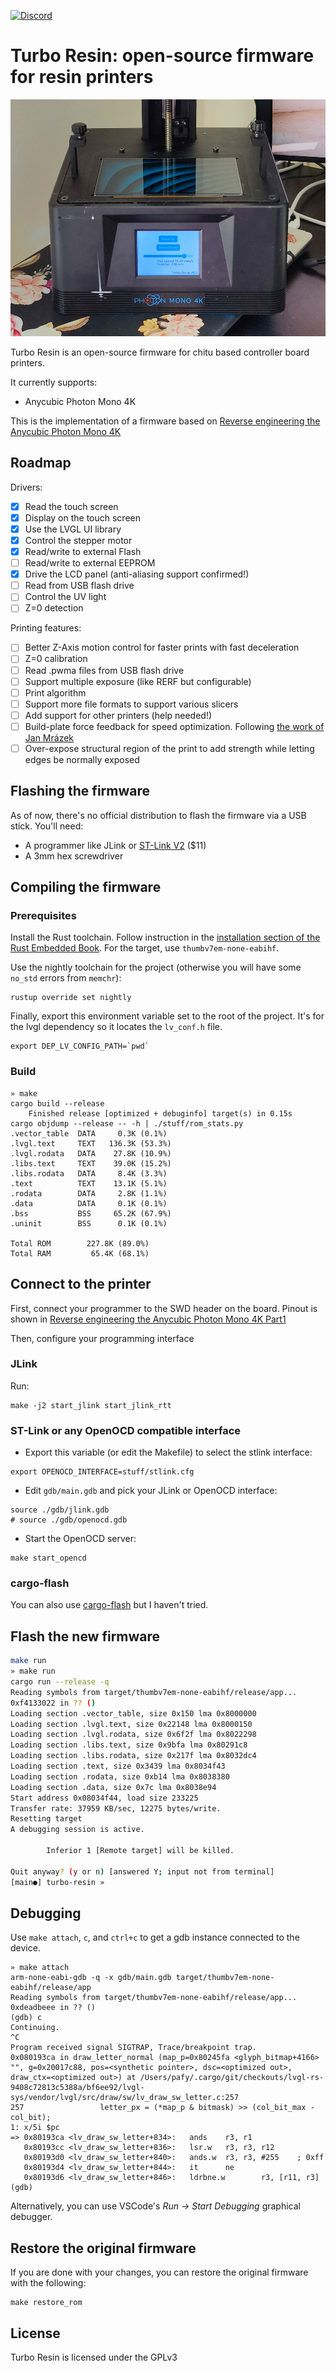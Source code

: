 [![Discord](https://img.shields.io/discord/940395991016828980?label=Discord&logo=discord&logoColor=white)](https://discord.gg/9HSMNYxPAM)

Turbo Resin: open-source firmware for resin printers
====================================================

![Turbo Resin](stuff/turbo_resin.jpg)

Turbo Resin is an open-source firmware for chitu based controller board
printers.

It currently supports:
* Anycubic Photon Mono 4K

This is the implementation of a firmware based on
[Reverse engineering the Anycubic Photon Mono 4K](https://github.com/nviennot/reversing-mono4k#readme)

## Roadmap

Drivers:
* [X] Read the touch screen
* [X] Display on the touch screen
* [X] Use the LVGL UI library
* [X] Control the stepper motor
* [X] Read/write to external Flash
* [ ] Read/write to external EEPROM
* [X] Drive the LCD panel (anti-aliasing support confirmed!)
* [ ] Read from USB flash drive
* [ ] Control the UV light
* [ ] Z=0 detection

Printing features:
* [ ] Better Z-Axis motion control for faster prints with fast deceleration
* [ ] Z=0 calibration
* [ ] Read .pwma files from USB flash drive
* [ ] Support multiple exposure (like RERF but configurable)
* [ ] Print algorithm
* [ ] Support more file formats to support various slicers
* [ ] Add support for other printers (help needed!)
* [ ] Build-plate force feedback for speed optimization. Following [the work of Jan Mrázek](https://blog.honzamrazek.cz/2022/01/prints-not-sticking-to-the-build-plate-layer-separation-rough-surface-on-a-resin-printer-resin-viscosity-the-common-denominator/)
* [ ] Over-expose structural region of the print to add strength while letting
    edges be normally exposed

## Flashing the firmware

As of now, there's no official distribution to flash the firmware via a USB
stick. You'll need:
* A programmer like JLink or [ST-Link V2](https://www.amazon.com/HiLetgo-Emulator-Downloader-Programmer-STM32F103C8T6/dp/B07SQV6VLZ) ($11)
* A 3mm hex screwdriver

## Compiling the firmware

### Prerequisites

Install the Rust toolchain. Follow instruction in the [installation section of
the Rust Embedded Book](https://docs.rust-embedded.org/book/intro/install.html).
For the target, use `thumbv7em-none-eabihf`.

Use the nightly toolchain for the project (otherwise you will have some `no_std`
errors from `memchr`):

```
rustup override set nightly
```

Finally, export this environment variable set to the root of the project.
It's for the lvgl dependency so it locates the `lv_conf.h` file.

```
export DEP_LV_CONFIG_PATH=`pwd`
```

### Build

```
» make
cargo build --release
    Finished release [optimized + debuginfo] target(s) in 0.15s
cargo objdump --release -- -h | ./stuff/rom_stats.py
.vector_table  DATA     0.3K (0.1%)
.lvgl.text     TEXT   136.3K (53.3%)
.lvgl.rodata   DATA    27.8K (10.9%)
.libs.text     TEXT    39.0K (15.2%)
.libs.rodata   DATA     8.4K (3.3%)
.text          TEXT    13.1K (5.1%)
.rodata        DATA     2.8K (1.1%)
.data          DATA     0.1K (0.1%)
.bss           BSS     65.2K (67.9%)
.uninit        BSS      0.1K (0.1%)

Total ROM        227.8K (89.0%)
Total RAM         65.4K (68.1%)
```

## Connect to the printer

First, connect your programmer to the SWD header on the board. Pinout is shown in
[Reverse engineering the Anycubic Photon Mono 4K Part1](
https://github.com/nviennot/reversing-mono4k/blob/main/writeup/part1/README.md)

Then, configure your programming interface

### JLink

Run:

```
make -j2 start_jlink start_jlink_rtt
```

### ST-Link or any OpenOCD compatible interface

* Export this variable (or edit the Makefile) to select the stlink interface:

```
export OPENOCD_INTERFACE=stuff/stlink.cfg
```

* Edit `gdb/main.gdb` and pick your JLink or OpenOCD interface:

```
source ./gdb/jlink.gdb
# source ./gdb/openocd.gdb
```

* Start the OpenOCD server:

```
make start_opencd
```

### cargo-flash

You can also use [cargo-flash](https://probe.rs/docs/tools/cargo-flash/) but I
haven't tried.

## Flash the new firmware

```bash
make run
» make run
cargo run --release -q
Reading symbols from target/thumbv7em-none-eabihf/release/app...
0xf4133022 in ?? ()
Loading section .vector_table, size 0x150 lma 0x8000000
Loading section .lvgl.text, size 0x22148 lma 0x8000150
Loading section .lvgl.rodata, size 0x6f2f lma 0x8022298
Loading section .libs.text, size 0x9bfa lma 0x80291c8
Loading section .libs.rodata, size 0x217f lma 0x8032dc4
Loading section .text, size 0x3439 lma 0x8034f43
Loading section .rodata, size 0xb14 lma 0x8038380
Loading section .data, size 0x7c lma 0x8038e94
Start address 0x08034f44, load size 233225
Transfer rate: 37959 KB/sec, 12275 bytes/write.
Resetting target
A debugging session is active.

        Inferior 1 [Remote target] will be killed.

Quit anyway? (y or n) [answered Y; input not from terminal]
[main●] turbo-resin »
```

## Debugging

Use `make attach`, `c`, and `ctrl+c` to get a gdb instance connected to the device.

```
» make attach
arm-none-eabi-gdb -q -x gdb/main.gdb target/thumbv7em-none-eabihf/release/app
Reading symbols from target/thumbv7em-none-eabihf/release/app...
0xdeadbeee in ?? ()
(gdb) c
Continuing.
^C
Program received signal SIGTRAP, Trace/breakpoint trap.
0x080193ca in draw_letter_normal (map_p=0x80245fa <glyph_bitmap+4166> "", g=0x20017c88, pos=<synthetic pointer>, dsc=<optimized out>, draw_ctx=<optimized out>) at /Users/pafy/.cargo/git/checkouts/lvgl-rs-9408c72813c5388a/bf6ee92/lvgl-sys/vendor/lvgl/src/draw/sw/lv_draw_sw_letter.c:257
257                 letter_px = (*map_p & bitmask) >> (col_bit_max - col_bit);
1: x/5i $pc
=> 0x80193ca <lv_draw_sw_letter+834>:   ands    r3, r1
   0x80193cc <lv_draw_sw_letter+836>:   lsr.w   r3, r3, r12
   0x80193d0 <lv_draw_sw_letter+840>:   ands.w  r3, r3, #255    ; 0xff
   0x80193d4 <lv_draw_sw_letter+844>:   it      ne
   0x80193d6 <lv_draw_sw_letter+846>:   ldrbne.w        r3, [r11, r3]
(gdb)
```

Alternatively, you can use VSCode's _Run -> Start Debugging_ graphical debugger.

## Restore the original firmware

If you are done with your changes, you can restore the original firmware with the following:

```
make restore_rom
```

## License

Turbo Resin is licensed under the GPLv3
